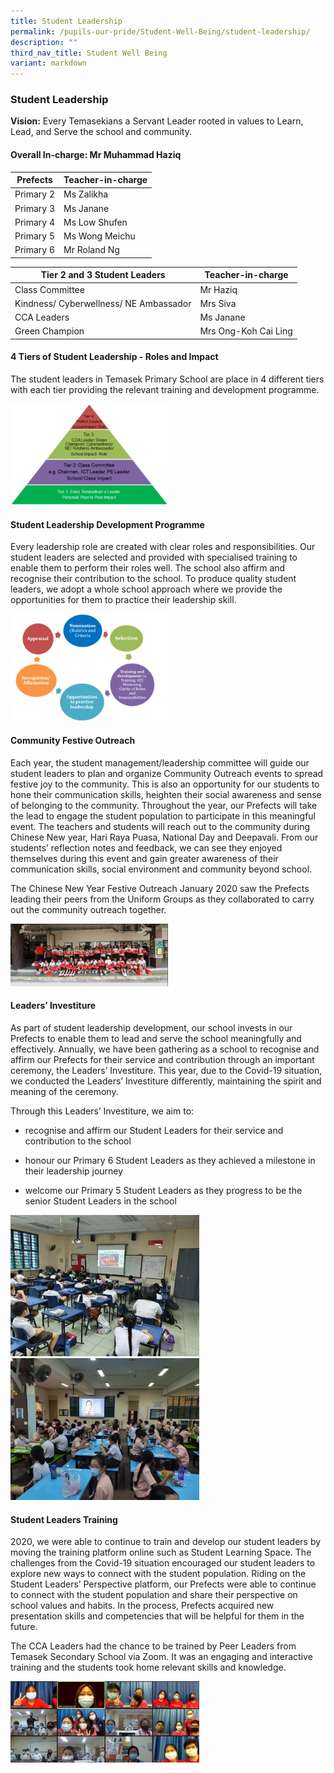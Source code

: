 ```yaml
---
title: Student Leadership
permalink: /pupils-our-pride/Student-Well-Being/student-leadership/
description: ""
third_nav_title: Student Well Being
variant: markdown
---
```

### Student Leadership

**Vision:**&nbsp;Every Temasekians a Servant Leader rooted in values to Learn, Lead, and Serve the school and community.

#### Overall In-charge: Mr Muhammad Haziq

| Prefects 	| Teacher-in-charge  	|
|---	|---	|
| Primary 2 	| Ms Zalikha 	|
| Primary 3  	| Ms Janane 	|
| Primary 4 	| Ms Low Shufen 	|
| Primary 5 	| Ms Wong Meichu 	|
| Primary 6 	| Mr Roland Ng 	|

| Tier 2 and 3 Student Leaders  	| Teacher-in-charge  	|
|---	|---	|
| Class Committee  	| Mr Haziq 	|
| Kindness/ Cyberwellness/ NE Ambassador  	| Mrs Siva  	|
| CCA Leaders  	| Ms Janane 	|
| Green Champion  	| Mrs Ong-Koh Cai Ling 	|

#### 4 Tiers of Student Leadership - Roles and Impact

The student leaders in Temasek Primary School are place in 4 different tiers with each tier providing the relevant training and development programme.

<img src="/images/sl1.png" style="width:50%">

#### Student Leadership Development Programme

Every leadership role are created with clear roles and responsibilities. Our student leaders are selected and provided with specialised training to enable them to perform their roles well. The school also affirm and recognise their contribution to the school. To produce quality student leaders, we adopt a whole school approach where we provide the opportunities for them to practice their leadership skill.

<img src="/images/sl2.png" style="width:50%">

#### Community Festive Outreach&nbsp;

Each year, the student management/leadership committee will guide our student leaders to plan and organize Community Outreach events to spread festive joy to the community. This is also an opportunity for our students to hone their communication skills, heighten their social awareness and sense of belonging to the community. Throughout the year, our Prefects will take the lead to engage the student population to participate in this meaningful event. The teachers and students will reach out to the community during Chinese New year, Hari Raya Puasa, National Day and Deepavali. From our students’ reflection notes and feedback, we can see they enjoyed themselves during this event and gain greater awareness of their communication skills, social environment and community beyond school.&nbsp;&nbsp;

The Chinese New Year Festive Outreach January 2020 saw the Prefects leading their peers from the Uniform Groups as they collaborated to carry out the community outreach together.

<img src="/images/sl3.png" style="width:50%">
		 
#### Leaders’ Investiture&nbsp;

As part of student leadership development, our school invests in our Prefects to enable them to lead and serve the school meaningfully and effectively. Annually, we have been gathering as a school to recognise and affirm our Prefects for their service and contribution through an important ceremony, the Leaders’ Investiture. This year, due to the Covid-19 situation, we conducted the Leaders’ Investiture differently, maintaining the spirit and meaning of the ceremony.&nbsp;&nbsp;  

Through this Leaders’ Investiture, we aim to:&nbsp;&nbsp;  

*   recognise and affirm our Student Leaders for their service and contribution to the school&nbsp;

*   honour our Primary 6 Student Leaders as they achieved a milestone in their leadership journey&nbsp;

*   welcome our Primary 5 Student Leaders as they progress to be the senior Student Leaders in the school

<img src="/images/sl4.png" style="width:60%">
<img src="/images/sl5.png" style="width:60%">

#### Student Leaders Training&nbsp;

2020, we were able to continue to train and develop our student leaders by moving the training platform online such as Student Learning Space. The challenges from the Covid-19 situation encouraged our student leaders to explore new ways to connect with the student population. Riding on the Student Leaders’ Perspective platform, our Prefects were able to continue to connect with the student population and share their perspective on school values and habits. In the process, Prefects acquired new presentation skills and competencies that will be helpful for them in the future.&nbsp;&nbsp;

The CCA Leaders had the chance to be trained by Peer Leaders from Temasek Secondary School via Zoom. It was an engaging and interactive training and the students took home relevant skills and knowledge.&nbsp;&nbsp;

<img src="/images/sl6.png" style="width:60%">